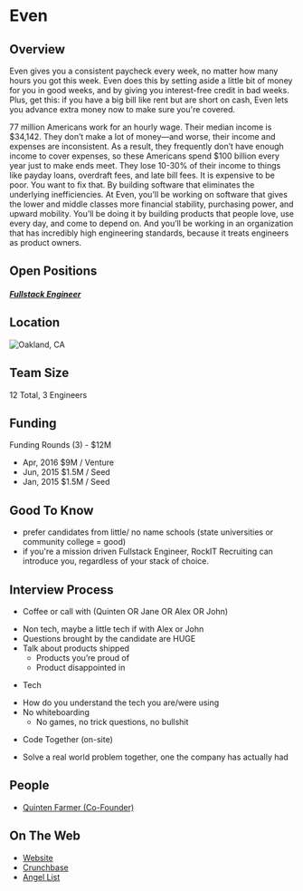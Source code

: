 # Even
## Overview
Even gives you a consistent paycheck every week, no matter how many hours you got this week. Even does this by setting aside a little bit of money for you in good weeks, and by giving you interest-free credit in bad weeks. Plus, get this: if you have a big bill like rent but are short on cash, Even lets you advance extra money now to make sure you're covered.

77 million Americans work for an hourly wage. Their median income is $34,142. They don’t make a lot of money—and worse, their income and expenses are inconsistent. As a result, they frequently don’t have enough income to cover expenses, so these Americans spend $100 billion every year just to make ends meet. They lose 10-30% of their income to things like payday loans, overdraft fees, and late bill fees. It is expensive to be poor.
You want to fix that. By building software that eliminates the underlying inefficiencies. At Even, you’ll be working on software that gives the lower and middle classes more financial stability, purchasing power, and upward mobility. You’ll be doing it by building products that people love, use every day, and come to depend on. And you’ll be working in an organization that has incredibly high engineering standards, because it treats engineers as product owners.

## Open Positions
##### [Fullstack Engineer](https://github.com/the31337/jobs/blob/master/even/fullstack-engineer.md)

## Location
![Oakland, CA](https://maps.googleapis.com/maps/api/staticmap?center=Oakland,+CA&zoom=13&scale=false&size=600x300&maptype=roadmap&format=png&visual_refresh=true)  

## Team Size
12 Total, 3 Engineers

## Funding
Funding Rounds (3) - $12M
+ Apr, 2016	$9M / Venture
+ Jun, 2015	$1.5M / Seed
+ Jan, 2015	$1.5M / Seed

## Good To Know
+ prefer candidates from little/ no name schools (state universities or community college = good)
+ if you're a mission driven Fullstack Engineer, RockIT Recruiting can introduce you, regardless of your stack of choice.

## Interview Process
+ Coffee or call with (Quinten OR Jane OR Alex OR John)
 - Non tech, maybe a little tech if with Alex or John
 - Questions brought by the candidate are HUGE
 - Talk about products shipped
   - Products you’re proud of
   - Product disappointed in
+ Tech
 - How do you understand the tech you are/were using
 - No whiteboarding
   - No games, no trick questions, no bullshit
+ Code Together (on-site)
 - Solve a real world problem together, one the company has actually had

## People
+ [Quinten Farmer (Co-Founder)](https://www.linkedin.com/in/quintendf)

## On The Web
+ [Website](http://www.even.com/)
+ [Crunchbase](https://www.crunchbase.com/organization/even-responsible-finance#/entity)
+ [Angel List](https://angel.co/even)
